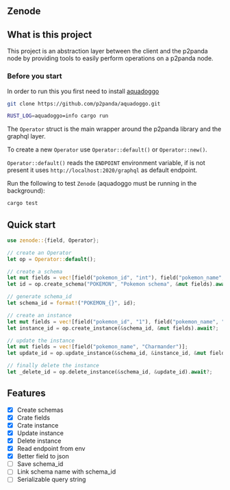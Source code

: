 ## Zenode

## What is this project

This project is an abstraction layer between the client and the p2panda node by
providing tools to easily perform operations on a p2panda node.

### Before you start

In order to run this you first need to install [aquadoggo](https://github.com/p2panda/aquadoggo)

```sh
git clone https://github.com/p2panda/aquadoggo.git

RUST_LOG=aquadoggo=info cargo run
```

The `Operator` struct is the main wrapper around the p2panda library and the graphql layer.

To create a new `Operator` use `Operator::default()` or `Operator::new()`.

`Operator::default()` reads the `ENDPOINT` environment variable, if is not present it uses `http://localhost:2020/graphql` as default endpoint.

Run the following to test `Zenode` (aquadoggo must be running in the background):

```sh
cargo test
```

## Quick start

```rs
use zenode::{field, Operator};

// create an Operator
let op = Operator::default();

// create a schema
let mut fields = vec![field("pokemon_id", "int"), field("pokemon_name", "str")];
let id = op.create_schema("POKEMON", "Pokemon schema", &mut fields).await?;

// generate schema_id
let schema_id = format!("POKEMON_{}", id);

// create an instance
let mut fields = vec![field("pokemon_id", "1"), field("pokemon_name", "Bulbasaur")];
let instance_id = op.create_instance(&schema_id, &mut fields).await?;

// update the instance
let mut fields = vec![field("pokemon_name", "Charmander")];
let update_id = op.update_instance(&schema_id, &instance_id, &mut fields).await?;

// finally delete the instance
let _delete_id = op.delete_instance(&schema_id, &update_id).await?;
```

## Features

- [x] Create schemas
- [x] Crate fields
- [x] Crate instance
- [x] Update instance
- [x] Delete instance
- [x] Read endpoint from env
- [x] Better field to json
- [ ] Save schema_id
- [ ] Link schema name with schema_id
- [ ] Serializable query string

